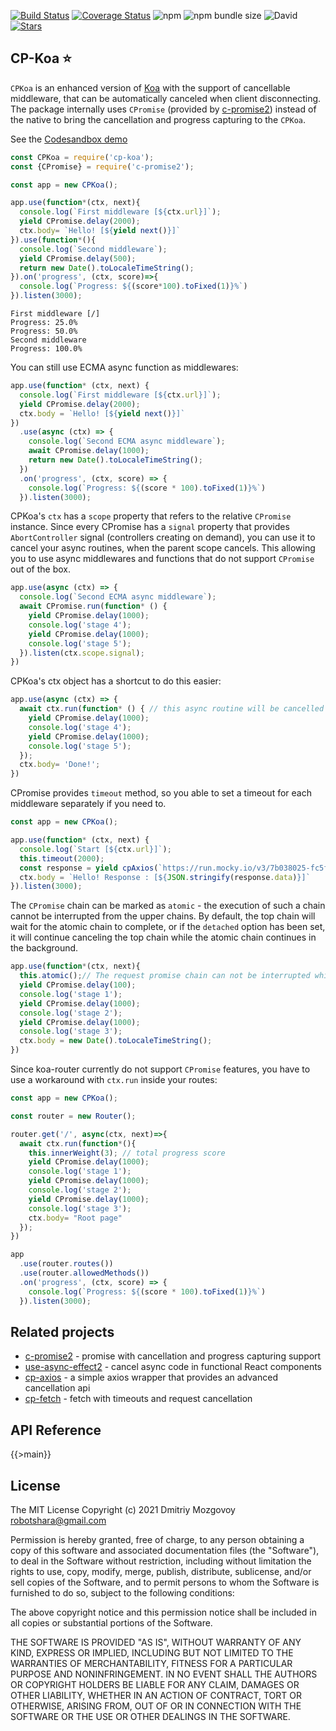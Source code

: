 [![Build Status](https://travis-ci.com/DigitalBrainJS/cp-koa.svg?branch=master)](https://travis-ci.com/DigitalBrainJS/cp-koa)
[![Coverage Status](https://coveralls.io/repos/github/DigitalBrainJS/cp-koa/badge.svg?branch=master)](https://coveralls.io/github/DigitalBrainJS/cp-koa?branch=master)
![npm](https://img.shields.io/npm/dm/cp-koa)
![npm bundle size](https://img.shields.io/bundlephobia/minzip/cp-koa)
![David](https://img.shields.io/david/DigitalBrainJS/cp-koa)
[![Stars](https://badgen.net/github/stars/DigitalBrainJS/cp-koa)](https://github.com/DigitalBrainJS/cp-koa/stargazers)

## CP-Koa :star:

`CPKoa` is an enhanced version of [Koa](https://www.npmjs.com/package/koa) with the support of cancellable middleware, 
that can be automatically canceled when client disconnecting.
The package internally uses `CPromise` (provided by [c-promise2](https://www.npmjs.com/package/c-promise2))
instead of the native to bring the cancellation and progress capturing to the `CPKoa`. 

See the [Codesandbox demo](https://codesandbox.io/s/cp-koa-readme-basic-xr2fi)
````javascript
const CPKoa = require('cp-koa');
const {CPromise} = require('c-promise2');

const app = new CPKoa();

app.use(function*(ctx, next){
  console.log(`First middleware [${ctx.url}]`);
  yield CPromise.delay(2000);
  ctx.body= `Hello! [${yield next()}]`
}).use(function*(){
  console.log(`Second middleware`);
  yield CPromise.delay(500);
  return new Date().toLocaleTimeString();
}).on('progress', (ctx, score)=>{
  console.log(`Progress: ${(score*100).toFixed(1)}%`)
}).listen(3000);
````

````output
First middleware [/]
Progress: 25.0%
Progress: 50.0%
Second middleware
Progress: 100.0%
````
You can still use ECMA async function as middlewares:
````javascript
app.use(function* (ctx, next) {
  console.log(`First middleware [${ctx.url}]`);
  yield CPromise.delay(2000);
  ctx.body = `Hello! [${yield next()}]`
})
  .use(async (ctx) => {
    console.log(`Second ECMA async middleware`);
    await CPromise.delay(1000);
    return new Date().toLocaleTimeString();
  })
  .on('progress', (ctx, score) => {
    console.log(`Progress: ${(score * 100).toFixed(1)}%`)
  }).listen(3000);
````
CPKoa's `ctx` has a `scope` property that refers to the relative `CPromise` instance. 
Since every CPromise has a `signal` property that provides `AbortController` signal (controllers creating on demand),
you can use it to cancel your async routines, when the parent scope cancels.
This allowing you to use async middlewares and functions that do not support `CPromise` out of the box. 
````javascript
app.use(async (ctx) => {
  console.log(`Second ECMA async middleware`);
  await CPromise.run(function* () {
    yield CPromise.delay(1000);
    console.log('stage 4');
    yield CPromise.delay(1000);
    console.log('stage 5');
  }).listen(ctx.scope.signal);
})
````
CPKoa's ctx object has a shortcut to do this easier:
````javascript
app.use(async (ctx) => {
  await ctx.run(function* () { // this async routine will be cancelled when the client disconnecting
    yield CPromise.delay(1000);
    console.log('stage 4');
    yield CPromise.delay(1000);
    console.log('stage 5');
  });
  ctx.body= 'Done!';
})
````
CPromise provides `timeout` method, so you able to set a timeout for each middleware separately if you need to.
````javascript
const app = new CPKoa();

app.use(function* (ctx, next) {
  console.log(`Start [${ctx.url}]`);
  this.timeout(2000);
  const response = yield cpAxios(`https://run.mocky.io/v3/7b038025-fc5f-4564-90eb-4373f0721822?mocky-delay=5s`);
  ctx.body = `Hello! Response : [${JSON.stringify(response.data)}]`
}).listen(3000);
````
The `CPromise` chain can be marked as `atomic` - the execution of such a chain cannot be interrupted from the upper chains.
By default, the top chain will wait for the atomic chain to complete, or if the `detached` option has been set,
it will continue canceling the top chain while the atomic chain continues in the background.
````javascript
app.use(function*(ctx, next){
  this.atomic();// The request promise chain can not be interrupted while this sub-chain is not completed.
  yield CPromise.delay(100);
  console.log('stage 1');
  yield CPromise.delay(1000);
  console.log('stage 2');
  yield CPromise.delay(1000);
  console.log('stage 3');
  ctx.body = new Date().toLocaleTimeString();
})
````
Since koa-router currently do not support `CPromise` features, you have to use a workaround with `ctx.run`
inside your routes:
````javascript
const app = new CPKoa();

const router = new Router();

router.get('/', async(ctx, next)=>{
  await ctx.run(function*(){
    this.innerWeight(3); // total progress score
    yield CPromise.delay(1000);
    console.log('stage 1');
    yield CPromise.delay(1000);
    console.log('stage 2');
    yield CPromise.delay(1000);
    console.log('stage 3');
    ctx.body= "Root page"
  });
})

app
  .use(router.routes())
  .use(router.allowedMethods())
  .on('progress', (ctx, score) => {
    console.log(`Progress: ${(score * 100).toFixed(1)}%`)
  }).listen(3000);
````

## Related projects
- [c-promise2](https://www.npmjs.com/package/c-promise2) - promise with cancellation and progress capturing support
- [use-async-effect2](https://www.npmjs.com/package/use-async-effect2) - cancel async code in functional React components
- [cp-axios](https://www.npmjs.com/package/cp-axios) - a simple axios wrapper that provides an advanced cancellation api
- [cp-fetch](https://www.npmjs.com/package/cp-fetch) - fetch with timeouts and request cancellation

## API Reference

{{>main}}

## License

The MIT License Copyright (c) 2021 Dmitriy Mozgovoy robotshara@gmail.com

Permission is hereby granted, free of charge, to any person obtaining a copy of this software and associated documentation files (the "Software"), to deal in the Software without restriction, including without limitation the rights to use, copy, modify, merge, publish, distribute, sublicense, and/or sell copies of the Software, and to permit persons to whom the Software is furnished to do so, subject to the following conditions:

The above copyright notice and this permission notice shall be included in all copies or substantial portions of the Software.

THE SOFTWARE IS PROVIDED "AS IS", WITHOUT WARRANTY OF ANY KIND, EXPRESS OR IMPLIED,
INCLUDING BUT NOT LIMITED TO THE WARRANTIES OF MERCHANTABILITY, FITNESS FOR A PARTICULAR
PURPOSE AND NONINFRINGEMENT. IN NO EVENT SHALL THE AUTHORS OR COPYRIGHT HOLDERS BE LIABLE FOR ANY CLAIM,
DAMAGES OR OTHER LIABILITY, WHETHER IN AN ACTION OF CONTRACT, TORT OR OTHERWISE, ARISING FROM,
OUT OF OR IN CONNECTION WITH THE SOFTWARE OR THE USE OR OTHER DEALINGS IN THE SOFTWARE.

